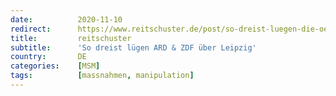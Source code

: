 ```yaml
---
date:          2020-11-10
redirect:      https://www.reitschuster.de/post/so-dreist-luegen-die-oeffentliche-rechtlichen-ueber-leipzig/
title:         reitschuster
subtitle:      'So dreist lügen ARD & ZDF über Leipzig'
country:       DE
categories:    [MSM]
tags:          [massnahmen, manipulation]
---
```

